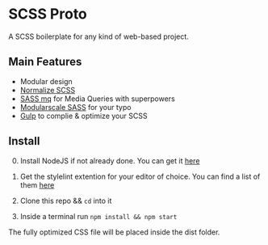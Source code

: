 # SCSS Proto

A SCSS boilerplate for any kind of web-based project.

## Main Features

- Modular design
- [Normalize SCSS](https://github.com/JohnAlbin/normalize-scss)
- [SASS mq](https://github.com/sass-mq/sass-mq) for Media Queries with superpowers
- [Modularscale SASS](https://github.com/modularscale/modularscale-sass) for your typo
- [Gulp](https://gulpjs.com) to complie & optimize your SCSS

## Install

0. Install NodeJS if not already done. You can get it [here](https://nodejs.org/en/)

1. Get the stylelint extention for your editor of choice. You can find a list of them [here](https://github.com/stylelint/stylelint/blob/master/docs/user-guide/integrations/editor.md)

2. Clone this repo && `cd` into it

3. Inside a terminal run `npm install && npm start`

The fully optimized CSS file will be placed inside the dist folder.
